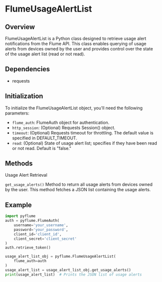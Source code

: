 # FlumeUsageAlertList
## Overview
FlumeUsageAlertList is a Python class designed to retrieve usage alert notifications from the Flume API. This class enables querying of usage alerts from devices owned by the user and provides control over the state of the usage alert list (read or not read).

## Dependencies
 - requests

## Initialization
To initialize the FlumeUsageAlertList object, you'll need the following parameters:

 - `flume_auth`: FlumeAuth object for authentication.
 - `http_session`: (Optional) Requests Session() object.
 - `timeout`: (Optional) Requests timeout for throttling. The default value is specified in DEFAULT_TIMEOUT.
 - `read`: (Optional) State of usage alert list; specifies if they have been read or not read. Default is "false."

## Methods
Usage Alert Retrieval

`get_usage_alerts()`
Method to return all usage alerts from devices owned by the user. This method fetches a JSON list containing the usage alerts.

## Example
```python
import pyflume
auth = pyflume.FlumeAuth(
    username='your_username',
    password='your_password',
    client_id='client_id',
    client_secret='client_secret'
)
auth.retrieve_token()

usage_alert_list_obj = pyflume.FlumeUsageAlertList(
    flume_auth=auth
)
usage_alert_list = usage_alert_list_obj.get_usage_alerts()
print(usage_alert_list)  # Prints the JSON list of usage alerts
```